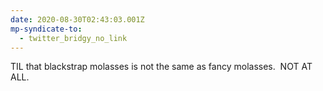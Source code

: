 ```yaml
---
date: 2020-08-30T02:43:03.001Z
mp-syndicate-to:
  - twitter_bridgy_no_link
---
```


TIL that blackstrap molasses is not the same as fancy molasses. &nbsp;NOT AT ALL.

